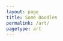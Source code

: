 ```yaml
---
layout: page
title: Some Doodles
permalink: /art/
pagetype: art
---
```


<div id="galleryContainer" data-config='{% collect_react_cfg %}' />